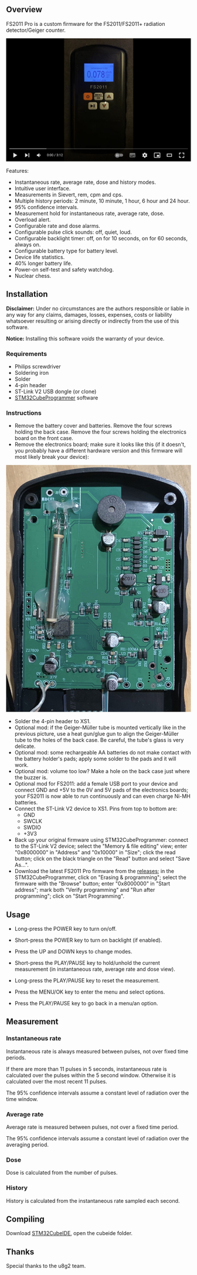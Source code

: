 ## Overview

FS2011 Pro is a custom firmware for the FS2011/FS2011+ radiation detector/Geiger counter.

[![FS2011 Pro Demonstration](docs/img/fs2011pro-video.jpg)](https://www.youtube.com/watch?v=7dpVG1jSLn8)

Features:

* Instantaneous rate, average rate, dose and history modes.
* Intuitive user interface.
* Measurements in Sievert, rem, cpm and cps.
* Multiple history periods: 2 minute, 10 minute, 1 hour, 6 hour and 24 hour.
* 95% confidence intervals.
* Measurement hold for instantaneous rate, average rate, dose.
* Overload alert.
* Configurable rate and dose alarms.
* Configurable pulse click sounds: off, quiet, loud.
* Configurable backlight timer: off, on for 10 seconds, on for 60 seconds, always on.
* Configurable battery type for battery level.
* Device life statistics.
* 40% longer battery life.
* Power-on self-test and safety watchdog.
* Nuclear chess.

## Installation

__Disclaimer:__ Under no circumstances are the authors responsible or liable in any way for any claims, damages, losses, expenses, costs or liability whatsoever resulting or arising directly or indirectly from the use of this software.

__Notice:__ Installing this software *voids* the warranty of your device.

### Requirements

* Philips screwdriver
* Soldering iron
* Solder
* 4-pin header
* ST-Link V2 USB dongle (or clone)
* [STM32CubeProgrammer][stlinkv2-link] software

### Instructions

* Remove the battery cover and batteries. Remove the four screws holding the back case. Remove the four screws holding the electronics board on the front case.
* Remove the electronics board; make sure it looks like this (if it doesn't, you probably have a different hardware version and this firmware will most likely break your device):

![FS2011 circuit board](docs/img/fs2011-board.jpg)

* Solder the 4-pin header to XS1.
* Optional mod: if the Geiger-Müller tube is mounted vertically like in the previous picture, use a heat gun/glue gun to align the Geiger-Müller tube to the holes of the back case. Be careful, the tube's glass is very delicate.
* Optional mod: some rechargeable AA batteries do not make contact with the battery holder's pads; apply some solder to the pads and it will work.
* Optional mod: volume too low? Make a hole on the back case just where the buzzer is.
* Optional mod for FS2011: add a female USB port to your device and connect GND and +5V to the 0V and 5V pads of the electronics boards; your FS2011 is now able to run continuously and can even charge Ni-MH batteries.
* Connect the ST-Link V2 device to XS1. Pins from top to bottom are:
  * GND
  * SWCLK
  * SWDIO
  * +3V3
* Back up your original firmware using STM32CubeProgrammer: connect to the ST-Link V2 device; select the "Memory & file editing" view; enter "0x8000000" in "Address" and "0x10000" in "Size"; click the read button; click on the black triangle on the "Read" button and select "Save As...".
* Download the latest FS2011 Pro firmware from the [releases][releases-link]; in the STM32CubeProgrammer, click on "Erasing & programming"; select the firmware with the "Browse" button; enter "0x8000000" in "Start address"; mark both "Verify programming" and "Run after programming"; click on "Start Programming".

## Usage

* Long-press the POWER key to turn on/off.
* Short-press the POWER key to turn on backlight (if enabled).

* Press the UP and DOWN keys to change modes.

* Short-press the PLAY/PAUSE key to hold/unhold the current measurement (in instantaneous rate, average rate and dose view).
* Long-press the PLAY/PAUSE key to reset the measurement.

* Press the MENU/OK key to enter the menu and select options.
* Press the PLAY/PAUSE key to go back in a menu/an option.

## Measurement

### Instantaneous rate

Instantaneous rate is always measured between pulses, not over fixed time periods.

If there are more than 11 pulses in 5 seconds, instantaneous rate is calculated over the pulses within the 5 second window. Otherwise it is calculated over the most recent 11 pulses.

The 95% confidence intervals assume a constant level of radiation over the time window.

### Average rate

Average rate is measured between pulses, not over a fixed time period.

The 95% confidence intervals assume a constant level of radiation over the averaging period.

### Dose

Dose is calculated from the number of pulses.

### History

History is calculated from the instantaneous rate sampled each second.

## Compiling

Download [STM32CubeIDE][cubeide-link], open the cubeide folder.

## Thanks

Special thanks to the u8g2 team.

[stlinkv2-link]: https://www.st.com/en/development-tools/stm32cubeprog.html
[cubeide-link]: https://www.st.com/en/development-tools/stm32cubeide.html
[releases-link]: https://github.com/Gissio/fs2011pro/releases
